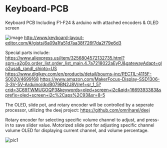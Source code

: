 # Keyboard-PCB
 Keyboard PCB Including F1-F24 & arduino with attached encoders & OLED screen

![image](https://user-images.githubusercontent.com/31356222/204057775-97dfd7e3-d206-4951-9d16-99a3c1c8773c.png)
http://www.keyboard-layout-editor.com/#/gists/6a09a1fa51d7aa38f726f7da2f79e6d3

Special parts include:
 https://www.aliexpress.us/item/3256804572132735.html?spm=a2g0o.order_list.order_list_main.4.7a7218022aEyPJ&gatewayAdapt=glo2usa&_randl_shipto=US
 https://www.digikey.com/en/products/detail/bourns-inc/PEC11L-4115F-S0020/4699168
 https://www.amazon.com/MakerFocus-Display-SSD1306-3-3V-5V-Arduino/dp/B079BN2J8V/ref=sr_1_5?crid=3C69TWMUGOQP3&keywords=oled+screen+i2c&qid=1669393383&sprefix=oled+screen+i2c%2Caps%2C93&sr=8-5

The OLED, slide pot, and rotary encoder will be controlled by a seperate processor, utilizing the deej project: https://github.com/omriharel/deej

Rotary encoder for selecting specific volume channel to adjust, and press-in to save slider value.
Motorized slide pot for adjusting specific channel volume
OLED for displaying current channel, and volume percentage.

![pic1](https://user-images.githubusercontent.com/31356222/205450785-36c5c200-cbed-42a6-a4a1-81732d43517b.PNG)

